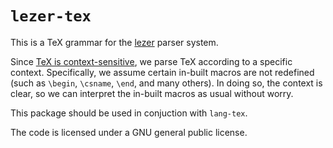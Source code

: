 # `lezer-tex`

This is a TeX grammar for the
[lezer](https://lezer.codemirror.net/) parser system.

Since [TeX is context-sensitive](https://tex.stackexchange.com/questions/4201/is-there-a-bnf-grammar-of-the-tex-language), we parse TeX according to a specific context. Specifically, we assume certain in-built macros are not redefined (such as `\begin`, `\csname`, `\end`, and many others). In doing so, the context is clear, so we can interpret the in-built macros as usual without worry.

This package should be used in conjuction with `lang-tex`.

The code is licensed under a GNU general public license.

